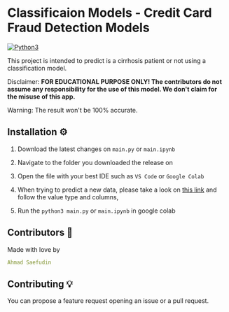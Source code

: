 # Classificaion Models - Credit Card Fraud Detection Models
[![Python3](https://img.shields.io/badge/language-Python3-red)](https://www.python.org/downloads/)

This project is intended to predict is a cirrhosis patient or not using a classification model.


Disclaimer: **FOR EDUCATIONAL PURPOSE ONLY! The contributors do not assume any responsibility for the use of this model. We don't claim for the misuse of this app.**

Warning: The result won't be 100% accurate.

## Installation ⚙️

1. Download the latest changes on `main.py` or `main.ipynb`

2. Navigate to the folder you downloaded the release on

3. Open the file with your best IDE such as `VS Code` or `Google Colab`

4. When trying to predict a new data, please take a look on [this link](https://drive.google.com/file/d/1quUlJGkB07iYUvV4rUvf5RUYm_oQLW_9/view?usp=sharing) and follow the value type and columns,
  
5. Run the `python3 main.py` or `main.ipynb` in google colab


## Contributors 👤
Made with love by
```yaml
Ahmad Saefudin
```

## Contributing 💡

You can propose a feature request opening an issue or a pull request.